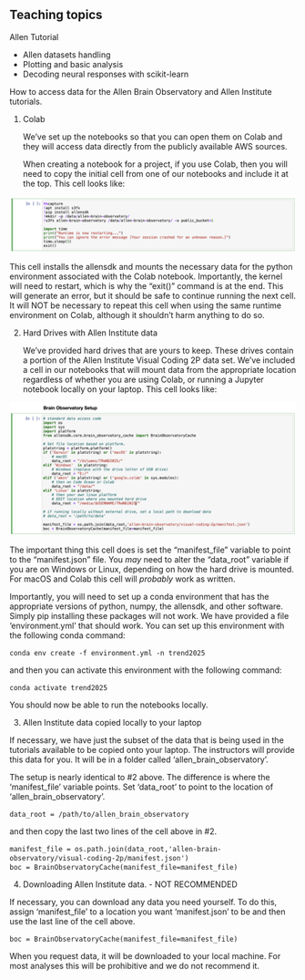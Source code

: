 ## Teaching topics

Allen Tutorial
- Allen datasets handling
- Plotting and basic analysis
- Decoding neural responses with scikit-learn

How to access data for the Allen Brain Observatory and Allen Institute tutorials.


1.  Colab

	We’ve set up the notebooks so that you can open them on Colab and they will access data directly from the publicly available AWS sources.  

	When creating a notebook for a project, if you use Colab, then you will need to copy the initial cell from one of our notebooks and include it at the top.  This cell looks like:

![Colab setup cell](support_files/Colab_setup_cell.png)

This cell installs the allensdk and mounts the necessary data for the python environment associated with the Colab notebook.  Importantly, the kernel will need to restart, which is why the “exit()” command is at the end.  This will generate an error, but it should be safe to continue running the next cell.  It will NOT be necessary to repeat this cell when using the same runtime environment on Colab, although it shouldn’t harm anything to do so.


2.  Hard Drives with Allen Institute data

	We’ve provided hard drives that are yours to keep.  These drives contain a portion of the Allen Institute Visual Coding 2P data set.  We’ve included a cell in our notebooks that will mount data from the appropriate location regardless of whether you are using Colab, or running a Jupyter notebook locally on your laptop.  This cell looks like:


![drive_path setup cell](support_files/drive_path_setup_cell.png)

The important thing this cell does is set the “manifest_file” variable to point to the “manifest.json” file.  You *may* need to alter the “data_root” variable if you are on Windows or Linux, depending on how the hard drive is mounted.  For macOS and Colab this cell will *probably* work as written.  

Importantly, you will need to set up a conda environment that has the appropriate versions of python, numpy, the allensdk, and other software.  Simply pip installing these packages will not work.  We have provided a file ‘environment.yml’ that should work.  You can set up this environment with the following conda command:

```
conda env create -f environment.yml -n trend2025
```
and then you can activate this environment with the following command:
```
conda activate trend2025
```
You should now be able to run the notebooks locally.


3.  Allen Institute data copied locally to your laptop

	
If necessary, we have just the subset of the data that is being used in the tutorials available to be copied onto your laptop.  The instructors will provide this data for you.  It will be in a folder called ‘allen_brain_observatory’.  

The setup is nearly identical to #2 above.  The difference is where the ‘manifest_file’ variable points.  Set ‘data_root’ to point to the location of ‘allen_brain_observatory’.
```
data_root = /path/to/allen_brain_observatory
```
and then copy the last two lines of the cell above in #2.
```
manifest_file = os.path.join(data_root,'allen-brain-observatory/visual-coding-2p/manifest.json')
boc = BrainObservatoryCache(manifest_file=manifest_file)
```

4.  Downloading Allen Institute data. - NOT RECOMMENDED

If necessary, you can download any data you need yourself.  To do this, assign ‘manifest_file’ to a location you want ‘manifest.json’ to be and then use the last line of the cell above.
```
boc = BrainObservatoryCache(manifest_file=manifest_file)
```
When you request data, it will be downloaded to your local machine.  For most analyses this will be prohibitive and we do not recommend it.  
